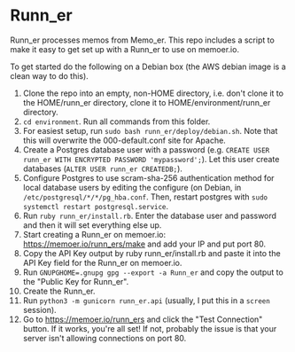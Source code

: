 # Runn_er

Runn\_er processes memos from Memo\_er. This repo includes a script to make it easy to get set up with a Runn_er to use on memoer.io.

To get started do the following on a Debian box (the AWS debian image is a clean way to do this). 

1. Clone the repo into an empty, non-HOME directory, i.e. don't clone it to the HOME/runn\_er directory, clone it to HOME/environment/runn\_er directory. 
2. `cd environment`. Run all commands from this folder.
3. For easiest setup, run `sudo bash runn_er/deploy/debian.sh`. Note that this will overwrite the 000-default.conf site for Apache.
4. Create a Postgres database user with a password (e.g. `CREATE USER runn_er WITH ENCRYPTED PASSWORD 'mypassword';`). Let this user create databases (`ALTER USER runn_er CREATEDB;`).
5. Configure Postgres to use scram-sha-256 authentication method for local database users by editing the configure (on Debian, in `/etc/postgresql/*/*/pg_hba.conf`. Then, restart postgres with `sudo systemctl restart postgresql.service`.
6. Run `ruby runn_er/install.rb`. Enter the database user and password and then it will set everything else up.
7. Start creating a Runn\_er on memoer.io: https://memoer.io/runn_ers/make and add your IP and put port 80.
8. Copy the API Key output by ruby runn_er/install.rb and paste it into the API Key field for the Runn\_er on memoer.io.
9. Run `GNUPGHOME=.gnupg gpg --export -a Runn_er` and copy the output to the "Public Key for Runn_er".
10. Create the Runn_er.
11. Run `python3 -m gunicorn runn_er.api` (usually, I put this in a `screen` session).
12. Go to https://memoer.io/runn_ers and click the "Test Connection" button. If it works, you're all set! If not, probably the issue is that your server isn't allowing connections on port 80.
